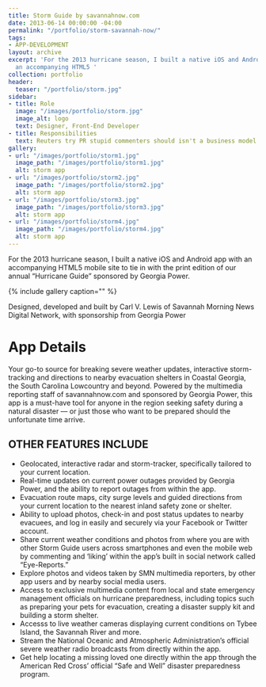 ```yaml
---
title: Storm Guide by savannahnow.com
date: 2013-06-14 00:00:00 -04:00
permalink: "/portfolio/storm-savannah-now/"
tags:
- APP-DEVELOPMENT
layout: archive
excerpt: 'For the 2013 hurricane season, I built a native iOS and Android app with
  an accompanying HTML5 '
collection: portfolio
header:
  teaser: "/portfolio/storm.jpg"
sidebar:
- title: Role
  image: "/images/portfolio/storm.jpg"
  image_alt: logo
  text: Designer, Front-End Developer
- title: Responsibilities
  text: Reuters try PR stupid commenters should isn't a business model
gallery:
- url: "/images/portfolio/storm1.jpg"
  image_path: "/images/portfolio/storm1.jpg"
  alt: storm app
- url: "/images/portfolio/storm2.jpg"
  image_path: "/images/portfolio/storm2.jpg"
  alt: storm app
- url: "/images/portfolio/storm3.jpg"
  image_path: "/images/portfolio/storm3.jpg"
  alt: storm app
- url: "/images/portfolio/storm4.jpg"
  image_path: "/images/portfolio/storm4.jpg"
  alt: storm app
---
```


For the 2013 hurricane season, I built a native iOS and Android app with an accompanying HTML5 mobile site to tie in with the print edition of our annual “Hurricane Guide” sponsored by Georgia Power.

{% include gallery caption="" %}

Designed, developed and built by Carl V. Lewis of Savannah Morning News Digital Network, with sponsorship from Georgia Power

# App Details

Your go-to source for breaking severe weather updates, interactive storm-tracking and directions to nearby evacuation shelters in Coastal Georgia, the South Carolina Lowcountry and beyond. Powered by the multimedia reporting staff of savannahnow.com and sponsored by Georgia Power, this app is a must-have tool for anyone in the region seeking safety during a natural disaster –– or just those who want to be prepared should the unfortunate time arrive.


OTHER FEATURES INCLUDE
---------------------------------------


- Geolocated, interactive radar and storm-tracker, specifically tailored to your current location.
- Real-time updates on current power outages provided by Georgia Power, and the ability to report outages from within the app.
- Evacuation route maps, city surge levels and guided directions from your current location to the nearest inland safety zone or shelter.
- Ability to upload photos, check-in and post status updates to nearby evacuees, and log in easily and securely via your Facebook or Twitter account.
- Share current weather conditions and photos from where you are with other Storm Guide users across smartphones and even the mobile web by commenting and ‘liking’ within the app’s built in social network called “Eye-Reports.”
- Explore photos and videos taken by SMN multimedia reporters, by other app users and by nearby social media users.
- Access to exclusive multimedia content from local and state emergency management officials on hurricane preparedness, including topics such as preparing your pets for evacuation, creating a disaster supply kit and building a storm shelter.
- Accesss to live weather cameras displaying current conditions on Tybee Island, the Savannah River and more.
- Stream the National Oceanic and Atmospheric Administration’s official severe weather radio broadcasts from directly within the app.
- Get help locating a missing loved one directly within the app through the American Red Cross’ official “Safe and Well” disaster preparedness program.
